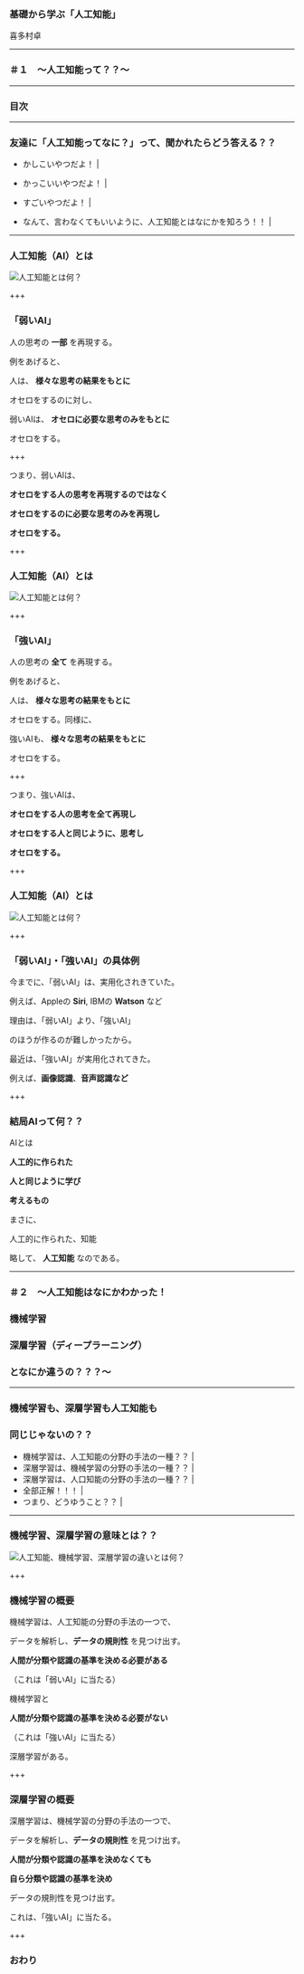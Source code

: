 ### 基礎から学ぶ「人工知能」
喜多村卓

---

### ＃１　〜人工知能って？？〜


---

### 目次

---


### 友達に「人工知能ってなに？」って、聞かれたらどう答える？？

- かしこいやつだよ！ |
- かっこいいやつだよ！ |
- すごいやつだよ！ |

- なんて、言わなくてもいいように、人工知能とはなにかを知ろう！！ |

---


### 人工知能（AI）とは

![人工知能とは何？](image/what-ai.png)


+++

### 「弱いAI」

人の思考の **一部** を再現する。

例をあげると、

人は、 **様々な思考の結果をもとに**

オセロをするのに対し、

弱いAIは、 **オセロに必要な思考のみをもとに**

オセロをする。

+++

つまり、弱いAIは、

**オセロをする人の思考を再現するのではなく**

**オセロをするのに必要な思考のみを再現し**

**オセロをする。**

+++

### 人工知能（AI）とは

![人工知能とは何？](image/what-ai.png)

+++

### 「強いAI」

人の思考の **全て** を再現する。

例をあげると、

人は、 **様々な思考の結果をもとに**

オセロをする。同様に、

強いAIも、 **様々な思考の結果をもとに**

オセロをする。

+++

つまり、強いAIは、

**オセロをする人の思考を全て再現し**

**オセロをする人と同じように、思考し**

**オセロをする。**

+++

### 人工知能（AI）とは

![人工知能とは何？](image/what-ai.png)

+++

### 「弱いAI」・「強いAI」の具体例

今までに、「弱いAI」は、実用化されきていた。

例えば、Appleの **Siri**, IBMの **Watson** など

理由は、「弱いAI」より、「強いAI」

のほうが作るのが難しかったから。

最近は、「強いAI」が実用化されてきた。

例えば、**画像認識**、**音声認識など**

+++

### 結局AIって何？？

AIとは

**人工的に作られた**

**人と同じように学び**

**考えるもの**

まさに、

人工的に作られた、知能

略して、 **人工知能** なのである。

---

### ＃２　〜人工知能はなにかわかった！
### 機械学習
### 深層学習（ディープラーニング）
### となにか違うの？？？〜

---

### 機械学習も、深層学習も人工知能も
### 同じじゃないの？？

- 機械学習は、人工知能の分野の手法の一種？？ |
- 深層学習は、機械学習の分野の手法の一種？？ |
- 深層学習は、人口知能の分野の手法の一種？？ |
- 全部正解！！！ |
- つまり、どうゆうこと？？ |

---

### 機械学習、深層学習の意味とは？？

![人工知能、機械学習、深層学習の違いとは何？](image/ai-ml-dl-difference.png)

+++

### 機械学習の概要

機械学習は、人工知能の分野の手法の一つで、

データを解析し、**データの規則性** を見つけ出す。

**人間が分類や認識の基準を決める必要がある**

（これは「弱いAI」に当たる）

機械学習と

**人間が分類や認識の基準を決める必要がない**

（これは「強いAI」に当たる）

深層学習がある。

+++

### 深層学習の概要

深層学習は、機械学習の分野の手法の一つで、

データを解析し、**データの規則性** を見つけ出す。

**人間が分類や認識の基準を決めなくても**

**自ら分類や認識の基準を決め**

データの規則性を見つけ出す。

これは、「強いAI」に当たる。

+++

### おわり
